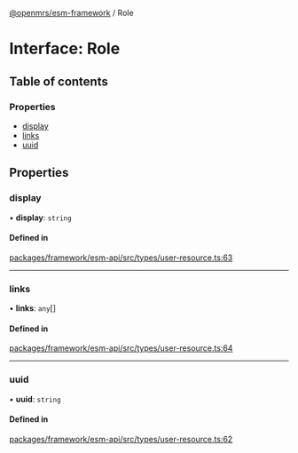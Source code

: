 [@openmrs/esm-framework](../API.md) / Role

# Interface: Role

## Table of contents

### Properties

- [display](Role.md#display)
- [links](Role.md#links)
- [uuid](Role.md#uuid)

## Properties

### display

• **display**: `string`

#### Defined in

[packages/framework/esm-api/src/types/user-resource.ts:63](https://github.com/Vishal772-pixel/openmrs-esm-core/blob/main/packages/framework/esm-api/src/types/user-resource.ts#L63)

___

### links

• **links**: `any`[]

#### Defined in

[packages/framework/esm-api/src/types/user-resource.ts:64](https://github.com/Vishal772-pixel/openmrs-esm-core/blob/main/packages/framework/esm-api/src/types/user-resource.ts#L64)

___

### uuid

• **uuid**: `string`

#### Defined in

[packages/framework/esm-api/src/types/user-resource.ts:62](https://github.com/Vishal772-pixel/openmrs-esm-core/blob/main/packages/framework/esm-api/src/types/user-resource.ts#L62)
